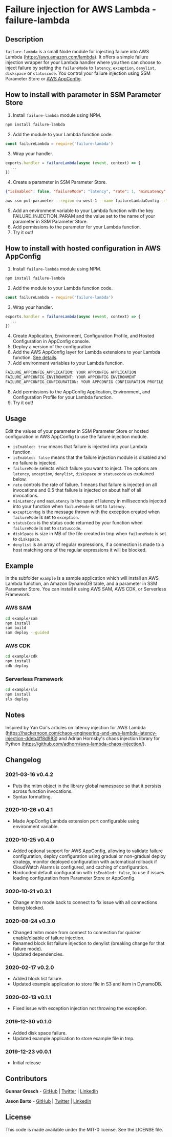 # Failure injection for AWS Lambda - failure-lambda

## Description

`failure-lambda` is a small Node module for injecting failure into AWS Lambda (https://aws.amazon.com/lambda). It offers a simple failure injection wrapper for your Lambda handler where you then can choose to inject failure by setting the `failureMode` to `latency`, `exception`, `denylist`, `diskspace` or `statuscode`. You control your failure injection using SSM Parameter Store or [AWS AppConfig](https://docs.aws.amazon.com/appconfig/latest/userguide/what-is-appconfig.html).

## How to install with parameter in SSM Parameter Store

1. Install `failure-lambda` module using NPM.
```bash
npm install failure-lambda
```
2. Add the module to your Lambda function code.
```js
const failureLambda = require('failure-lambda')
```
3. Wrap your handler.
```js
exports.handler = failureLambda(async (event, context) => {
  ...
})
```
4. Create a parameter in SSM Parameter Store.
```json
{"isEnabled": false, "failureMode": "latency", "rate": 1, "minLatency": 100, "maxLatency": 400, "exceptionMsg": "Exception message!", "statusCode": 404, "diskSpace": 100, "denylist": ["s3.*.amazonaws.com", "dynamodb.*.amazonaws.com"]}
```
```bash
aws ssm put-parameter --region eu-west-1 --name failureLambdaConfig --type String --overwrite --value "{\"isEnabled\": false, \"failureMode\": \"latency\", \"rate\": 1, \"minLatency\": 100, \"maxLatency\": 400, \"exceptionMsg\": \"Exception message!\", \"statusCode\": 404, \"diskSpace\": 100, \"denylist\": [\"s3.*.amazonaws.com\", \"dynamodb.*.amazonaws.com\"]}"
```
5. Add an environment variable to your Lambda function with the key FAILURE_INJECTION_PARAM and the value set to the name of your parameter in SSM Parameter Store.
6. Add permissions to the parameter for your Lambda function.
7. Try it out!

## How to install with hosted configuration in AWS AppConfig

1. Install `failure-lambda` module using NPM.
```bash
npm install failure-lambda
```
2. Add the module to your Lambda function code.
```js
const failureLambda = require('failure-lambda')
```
3. Wrap your handler.
```js
exports.handler = failureLambda(async (event, context) => {
  ...
})
```
4. Create Application, Environment, Configuration Profile, and Hosted Configuration in AppConfig console.
5. Deploy a version of the configuration.
6. Add the AWS AppConfig layer for Lambda extensions to your Lambda function. [See details](https://docs.aws.amazon.com/appconfig/latest/userguide/appconfig-integration-lambda-extensions.html).
7. Add environment variables to your Lambda function.
```bash
FAILURE_APPCONFIG_APPLICATION: YOUR APPCONFIG APPLICATION
FAILURE_APPCONFIG_ENVIRONMENT: YOUR APPCONFIG ENVIRONMENT
FAILURE_APPCONFIG_CONFIGURATION: YOUR APPCONFIG CONFIGURATION PROFILE
```
8. Add permissions to the AppConfig Application, Environment, and Configuration Profile for your Lambda function.
9. Try it out!

## Usage

Edit the values of your parameter in SSM Parameter Store or hosted configuration in AWS AppConfig to use the failure injection module.

* `isEnabled: true` means that failure is injected into your Lambda function.
* `isEnabled: false` means that the failure injection module is disabled and no failure is injected.
* `failureMode` selects which failure you want to inject. The options are `latency`, `exception`, `denylist`, `diskspace` or `statuscode` as explained below.
* `rate` controls the rate of failure. 1 means that failure is injected on all invocations and 0.5 that failure is injected on about half of all invocations.
* `minLatency` and `maxLatency` is the span of latency in milliseconds injected into your function when `failureMode` is set to `latency`.
* `exceptionMsg` is the message thrown with the exception created when `failureMode` is set to `exception`.
* `statusCode` is the status code returned by your function when `failureMode` is set to `statuscode`.
* `diskSpace` is size in MB of the file created in tmp when `failureMode` is set to `diskspace`.
* `denylist` is an array of regular expressions, if a connection is made to a host matching one of the regular expressions it will be blocked.

## Example

In the subfolder `example` is a sample application which will install an AWS Lambda function, an Amazon DynamoDB table, and a parameter in SSM Parameter Store. You can install it using AWS SAM, AWS CDK, or Serverless Framework.

### AWS SAM
```bash
cd example/sam
npm install
sam build
sam deploy --guided
```

### AWS CDK
```bash
cd example/cdk
npm install
cdk deploy
```

### Serverless Framework
```bash
cd example/sls
npm install
sls deploy
```

## Notes

Inspired by Yan Cui's articles on latency injection for AWS Lambda (https://hackernoon.com/chaos-engineering-and-aws-lambda-latency-injection-ddeb4ff8d983) and Adrian Hornsby's chaos injection library for Python (https://github.com/adhorn/aws-lambda-chaos-injection/).

## Changelog

### 2021-03-16 v0.4.2

* Puts the mitm object in the library global namespace so that it persists across function invocations.
* Syntax formatting.

### 2020-10-26 v0.4.1

* Made AppConfig Lambda extension port configurable using environment variable.

### 2020-10-25 v0.4.0

* Added optional support for AWS AppConfig, allowing to validate failure configuration, deploy configuration using gradual or non-gradual deploy strategy, monitor deployed configuration with automatical rollback if CloudWatch Alarms is configured, and caching of configuration.
* Hardcoded default configuration with `isEnabled: false`, to use if issues loading configuration from Parameter Store or AppConfig.

### 2020-10-21 v0.3.1

* Change mitm mode back to connect to fix issue with all connections being blocked.

### 2020-08-24 v0.3.0

* Changed mitm mode from connect to connection for quicker enable/disable of failure injection.
* Renamed block list failure injection to denylist (breaking change for that failure mode).
* Updated dependencies.

### 2020-02-17 v0.2.0

* Added block list failure.
* Updated example application to store file in S3 and item in DynamoDB.

### 2020-02-13 v0.1.1

* Fixed issue with exception injection not throwing the exception.

### 2019-12-30 v0.1.0

* Added disk space failure.
* Updated example application to store example file in tmp.

### 2019-12-23 v0.0.1

* Initial release

## Contributors

**Gunnar Grosch** - [GitHub](https://github.com/gunnargrosch) | [Twitter](https://twitter.com/gunnargrosch) | [LinkedIn](https://www.linkedin.com/in/gunnargrosch/)

**Jason Barto** - [GitHub](https://github.com/jpbarto) | [Twitter](https://twitter.com/Jason_Barto) | [LinkedIn](https://www.linkedin.com/in/jasonbarto)

## License

This code is made available under the MIT-0 license. See the LICENSE file.